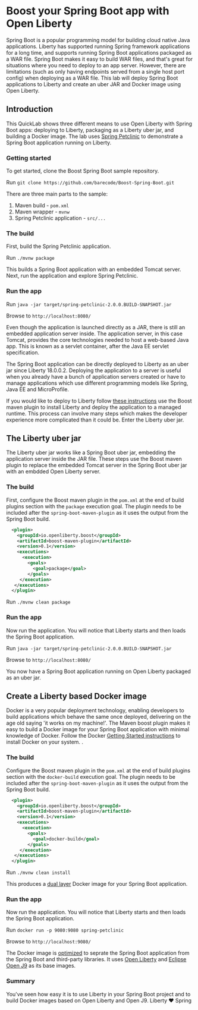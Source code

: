 # Boost your Spring Boot app with Open Liberty

Spring Boot is a popular programming model for building cloud native Java applications. Liberty has supported running Spring framework applications for a long time, and supports running Spring Boot applications packaged as a WAR file. Spring Boot makes it easy to build WAR files, and that's great for situations where you need to deploy to an app server. However, there are limitations (such as only having endpoints served from a single host port config) when deploying as a WAR file. This lab will deploy Spring Boot applications to Liberty and create an uber JAR and Docker image using Open Liberty.

## Introduction

This QuickLab shows three different means to use Open Liberty with Spring Boot apps: deploying to Liberty, packaging as a Liberty uber jar, and building a Docker image. The lab uses [Spring Petclinic](https://github.com/spring-projects/spring-petclinic) to demonstrate a Spring Boot application running on Liberty.

### Getting started

To get started, clone the Boost Spring Boot sample repository.

Run `git clone https://github.com/barecode/Boost-Spring-Boot.git`

There are three main parts to the sample:

1. Maven build - `pom.xml`
2. Maven wrapper - `mvnw`
3. Spring Petclinic application - `src/...`

### The build

First, build the Spring Petclinic application.

Run `./mvnw package`

This builds a Spring Boot application with an embedded Tomcat server. Next, run the application and explore Spring Petclinic.

### Run the app

Run `java -jar target/spring-petclinic-2.0.0.BUILD-SNAPSHOT.jar`

Browse to `http://localhost:8080/`

Even though the application is launched directly as a JAR, there is still an embedded application server inside. The application server, in this case Tomcat, provides the core technologies needed to host a web-based Java app. This is known as a servlet container, after the Java EE servlet specification.

The Spring Boot application can be directly deployed to Liberty as an uber jar since Liberty 18.0.0.2. Deploying the application to a server is useful when you already have a bunch of application servers created or have to manage applications which use different programming models like Spring, Java EE and MicroProfile.

If you would like to deploy to Liberty follow [these instructions](Deploy-to-Liberty.md) use the Boost maven plugin to install Liberty and deploy the application to a managed runtime.  This process can involve many steps which makes the developer experience more complicated than it could be. Enter the Liberty uber jar.

## The Liberty uber jar

The Liberty uber jar works like a Spring Boot uber jar, embedding the application server inside the JAR file. These steps use the Boost maven plugin to replace the embedded Tomcat server in the Spring Boot uber jar with an embdded Open Liberty server.

### The build

First, configure the Boost maven plugin in the `pom.xml` at the end of build plugins section with the `package` execution goal. The plugin needs to be included after the `spring-boot-maven-plugin` as it uses the output from the Spring Boot build.

```xml
  <plugin>
    <groupId>io.openliberty.boost</groupId>
    <artifactId>boost-maven-plugin</artifactId>
    <version>0.1</version>
    <executions>
      <execution>
        <goals>
          <goal>package</goal>
        </goals>
     </execution>
   </executions>
  </plugin>
```

Run `./mvnw clean package`

### Run the app

Now run the application. You will notice that Liberty starts and then loads the Spring Boot application.

Run `java -jar target/spring-petclinic-2.0.0.BUILD-SNAPSHOT.jar`

Browse to `http://localhost:8080/`

You now have a Spring Boot application running on Open Liberty packaged as an uber jar.

## Create a Liberty based Docker image

Docker is a very popular deployment technology, enabling developers to build applications which behave the same once deployed, delivering on the age old saying 'it works on my machine!'. The Maven boost plugin makes it easy to build a Docker image for your Spring Boot application with minimal knowledge of Docker. Follow the Docker [Getting Started instructions](https://www.docker.com/get-started) to install Docker on your system. .

### The build

Configure the Boost maven plugin in the `pom.xml` at the end of build plugins section with the `docker-build` execution goal. The plugin needs to be included after the `spring-boot-maven-plugin` as it uses the output from the Spring Boot build.

```xml
  <plugin>
    <groupId>io.openliberty.boost</groupId>
    <artifactId>boost-maven-plugin</artifactId>
    <version>0.1</version>
    <executions>
      <execution>
        <goals>
          <goal>docker-build</goal>
        </goals>
     </execution>
   </executions>
  </plugin>
```

Run `./mvnw clean install`

This produces a [dual layer](https://openliberty.io/blog/2018/09/12/build-and-push-spring-boot-docker-images.html) Docker image for your Spring Boot application.

### Run the app

Now run the application. You will notice that Liberty starts and then loads the Spring Boot application.

Run `docker run -p 9080:9080 spring-petclinic`

Browse to `http://localhost:9080/`

The Docker image is [optimized](https://openliberty.io/blog/2018/06/29/optimizing-spring-boot-apps-for-docker.html) to seprate the Spring Boot application from the Spring Boot and third-party libraries. It uses [Open Liberty](https://openliberty.io/) and [Eclipse Open J9](https://www.eclipse.org/openj9/) as its base images.

### Summary

You've seen how easy it is to use Liberty in your Spring Boot project and to build Docker images based on Open Liberty and Open J9. Liberty ♥ Spring
